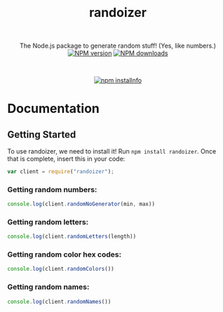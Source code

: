 <div align="center">
  <br>

# randoizer
<br>
<p>
The Node.js package to generate random stuff! (Yes, like numbers.)
<br>
<a href="https://www.npmjs.com/package/randoizer"><img src="https://img.shields.io/npm/v/randoizer.svg?maxAge=3600" alt="NPM version" /></a>
<a href="https://www.npmjs.com/package/randoizer"><img src="https://img.shields.io/npm/dt/randoizer.svg?maxAge=3600" alt="NPM downloads" /></a>
</p>

<br>

<p>
<a href="https://nodei.co/npm/randoizer/"><img src="https://nodei.co/npm/randoizer.png?downloads=true&stars=true" alt="npm installnfo" /></a>
</p>

</div>

# Documentation

## Getting Started

To use randoizer, we need to install it! Run `npm install randoizer`. Once that is complete, insert this in your code:
```js
var client = require("randoizer");
```

### Getting random numbers:
```js
console.log(client.randomNoGenerator(min, max))
```

### Getting random letters:
```js
console.log(client.randomLetters(length))
```

### Getting random color hex codes:
```js
console.log(client.randomColors())
```

### Getting random names:
```js
console.log(client.randomNames())
```
